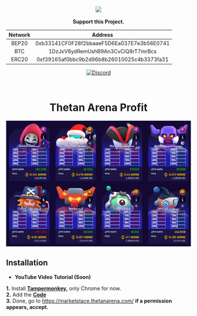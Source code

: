 <br/>
<div align="center">
    <img src="https://raw.githubusercontent.com/Felipefury/8-Ball-Pool-Hack-Guide-Line/master/src/img/icon.png">
  </a>

  <p align="center"><b>Support this Project.</b></p>
  
  | Network  |  Address  |
  | :---: | :---: |
  |  BEP20 |  0xb33141CF0F28f2bbaaeF5D6Ea037E7e3b56E0741 |
  |  BTC |  1DzJxV6ydRemUshB9An3CvCiQ8rT7mrBcs |
  |  ERC20 |  0xf39165af0bbc9b2d96b8b26010025c4b3373fa31  |
</div>

<p align="center">
    <a href="https://discord.gg/CxG3f7S">
        <img src="https://img.shields.io/discord/675323046680330261.svg?label=Discord&logo=discord" alt="Discord"/>
    </a>
</p>

<br>

<h1 align="center">Thetan Arena Profit</h1>

<p align="center">
    <img src="https://github.com/Felipefury/Thetan-Arena-Profit/blob/main/misc/preview.png?raw=true"/>
</p>

## Installation

- **YouTube Video Tutorial (Soon)**

**1.** Install **[Tampermonkey](https://chrome.google.com/webstore/detail/tampermonkey/dhdgffkkebhmkfjojejmpbldmpobfkfo?hl=pt),** only Chrome for now.<br>
**2.** Add the **[Code](https://github.com/Felipefury/Thetan-Arena-Profit/raw/main/src/index.user.js)**<br>
**3.** Done, go to https://marketplace.thetanarena.com/ **if a permission appears, accept.**<br>
